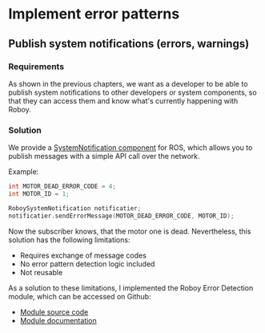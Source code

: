 # Implement error patterns

## Publish system notifications (errors, warnings)

### Requirements

As shown in the previous chapters, we want as a developer to be able to publish system notifications to other developers or 
system components, so that they can access them and know what's currently happening with Roboy. 

### Solution

We provide a [SystemNotification component](https://github.com/CapChrisCap/roboy_system_notification) for ROS, which allows you to publish messages with a 
simple API call over the network. 

Example: 

```c++
int MOTOR_DEAD_ERROR_CODE = 4;
int MOTOR_ID = 1;

RoboySystemNotification notificatier;
notificatier.sendErrorMessage(MOTOR_DEAD_ERROR_CODE, MOTOR_ID); 
```

Now the subscriber knows, that the motor one is dead. Nevertheless, this solution has the following limitations: 

 - Requires exchange of message codes
 - No error pattern detection logic included
 - Not reusable
 
 As a solution to these limitations, I implemented the Roboy Error Detection module, which can be accessed on Github: 
  - [Module source code](https://github.com/CapChrisCap/roboy_error_detection)
  - [Module documentation](http://roboy-error-detection-module.readthedocs.io/en/latest/)